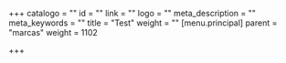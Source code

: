+++
catalogo = ""
id = ""
link = ""
logo = ""
meta_description = ""
meta_keywords = ""
title = "Test"
weight = ""
[menu.principal]
parent = "marcas"
weight = 1102

+++
